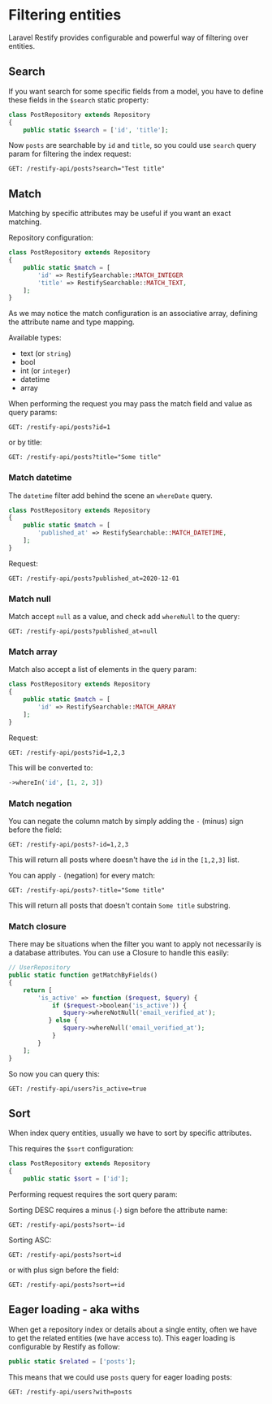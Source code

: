 # Filtering entities

Laravel Restify provides configurable and powerful way of filtering over entities.

## Search

If you want search for some specific fields from a model, you have to define these fields in the `$search` static 
property:

```php
class PostRepository extends Repository
{
    public static $search = ['id', 'title'];
```

Now `posts` are searchable by `id` and `title`, so you could use `search` query param for filtering the index 
request: 

```http request
GET: /restify-api/posts?search="Test title"
```

## Match

Matching by specific attributes may be useful if you want an exact matching. 

Repository configuration:

```php
class PostRepository extends Repository
{
    public static $match = [
        'id' => RestifySearchable::MATCH_INTEGER
        'title' => RestifySearchable::MATCH_TEXT,
    ];
}
```

As we may notice the match configuration is an associative array, defining the attribute name and type mapping. 

Available types:

- text (or `string`)
- bool
- int (or `integer`)
- datetime
- array

When performing the request you may pass the match field and value as query params:

```http request
GET: /restify-api/posts?id=1
```

or by title:

```http request
GET: /restify-api/posts?title="Some title"
```

### Match datetime

The `datetime` filter add behind the scene an `whereDate` query. 

```php
class PostRepository extends Repository
{
    public static $match = [
        'published_at' => RestifySearchable::MATCH_DATETIME,
    ];
}
```

Request: 

```http request
GET: /restify-api/posts?published_at=2020-12-01
```

### Match null

Match accept `null` as a value, and check add `whereNull` to the query:

```http request
GET: /restify-api/posts?published_at=null
```

### Match array

Match also accept a list of elements in the query param:

```php
class PostRepository extends Repository
{
    public static $match = [
        'id' => RestifySearchable::MATCH_ARRAY
    ];
}
```

Request: 

```http request
GET: /restify-api/posts?id=1,2,3
```

This will be converted to:

```php
->whereIn('id', [1, 2, 3])
```

### Match negation

You can negate the column match by simply adding the `-` (minus) sign before the field:

```http request
GET: /restify-api/posts?-id=1,2,3
```

This will return all posts where doesn't have the `id` in the `[1,2,3]` list.

You can apply `-` (negation) for every match: 

```http request
GET: /restify-api/posts?-title="Some title"
```

This will return all posts that doesn't contain `Some title` substring.

### Match closure

There may be situations when the filter you want to apply not necessarily is a database attributes. You can use a Closure to handle this easily:

```php
// UserRepository
public static function getMatchByFields()
{
    return [
        'is_active' => function ($request, $query) {
            if ($request->boolean('is_active')) {
               $query->whereNotNull('email_verified_at');
           } else {
               $query->whereNull('email_verified_at');
            }       
        }
    ];
}
```

So now you can query this: 

```http request
GET: /restify-api/users?is_active=true
```

## Sort 
When index query entities, usually we have to sort by specific attributes. 

This requires the `$sort` configuration:

```php
class PostRepository extends Repository
{
    public static $sort = ['id'];
```
 
 Performing request requires the sort query param: 
 
 Sorting DESC requires a minus (`-`) sign before the attribute name:
 
 ```http request
GET: /restify-api/posts?sort=-id
```

 Sorting ASC:
 
 ```http request
GET: /restify-api/posts?sort=id
```

or with plus sign before the field:

 ```http request
GET: /restify-api/posts?sort=+id
```

## Eager loading - aka withs

When get a repository index or details about a single entity, often we have to get the related entities (we have access to).
This eager loading is configurable by Restify as follow: 

```php
public static $related = ['posts'];
```

This means that we could use `posts` query for eager loading posts:

```http request
GET: /restify-api/users?with=posts
```

